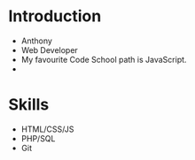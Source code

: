 Introduction
==========
* Anthony
* Web Developer
* My favourite Code School path is JavaScript.
* 
Skills
==========
* HTML/CSS/JS
* PHP/SQL
* Git
